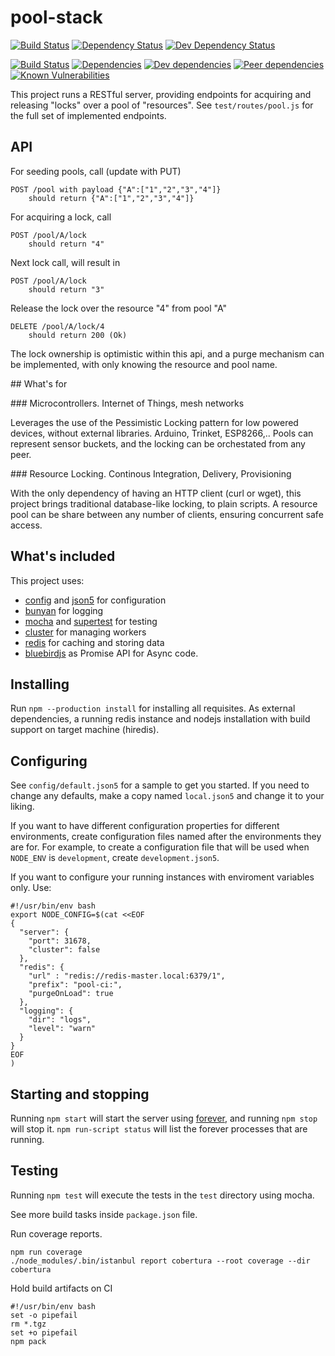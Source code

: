 # pool-stack

[![Build Status][travis-image]][travis-url]
[![Dependency Status][dep-image]][dep-url]
[![Dev Dependency Status][dev-dep-image]][dev-dep-url]

[travis-image]: https://travis-ci.org/iromu/pool-stack.svg?branch=develop
[travis-url]: https://travis-ci.org/iromu/pool-stack

[dep-image]: https://david-dm.org/iromu/pool-stack.svg
[dep-url]: https://david-dm.org/iromu/pool-stack#info=dependencies&view=table

[dev-dep-image]: https://david-dm.org/iromu/pool-stack/dev-status.svg
[dev-dep-url]: https://david-dm.org/iromu/pool-stack#info=devDependencies&view=table



[![Build Status](http://img.shields.io/travis/iromu/pool-stack.svg?style=flat)](http://travis-ci.org/iromu/pool-stack)
[![Dependencies](http://img.shields.io/david/iromu/pool-stack.svg?style=flat)](https://david-dm.org/iromu/pool-stack)
[![Dev dependencies](http://img.shields.io/david/dev/iromu/pool-stack.svg?style=flat)](https://david-dm.org/iromu/pool-stack)
[![Peer dependencies](http://img.shields.io/david/peer/iromu/pool-stack.svg?style=flat)](https://david-dm.org/iromu/pool-stack)
[![Known Vulnerabilities](https://snyk.io/package/npm/pool-stack/badge.svg)](https://snyk.io/package/npm/pool-stack)



This project runs a RESTful server, providing endpoints for acquiring and releasing "locks" over a pool of "resources".
See `test/routes/pool.js` for the full set of implemented endpoints.


## API

For seeding pools, call (update with PUT)

    POST /pool with payload {"A":["1","2","3","4"]}
        should return {"A":["1","2","3","4"]}
        
For acquiring a lock, call

    POST /pool/A/lock
        should return "4"

Next lock call, will result in     
    
    POST /pool/A/lock
        should return "3"
         
Release the lock over the resource "4" from pool "A"

    DELETE /pool/A/lock/4
        should return 200 (Ok)
         
The lock ownership is optimistic within this api, and a purge mechanism can be implemented, 
with only knowing the resource and pool name.
        
        
## What's for


### Microcontrollers. Internet of Things, mesh networks


Leverages the use of the Pessimistic Locking pattern for low powered devices, without external libraries.
Arduino, Trinket, ESP8266,..
Pools can represent sensor buckets, and the locking can be orchestated from any peer.


### Resource Locking. Continous Integration, Delivery, Provisioning

With the only dependency of having an HTTP client (curl or wget), this project brings traditional database-like locking,
 to plain scripts.
A resource pool can be share between any number of clients, ensuring concurrent safe access.

## What's included

This project uses:

- [config](https://github.com/lorenwest/node-config) and [json5](
  http://json5.org) for configuration
- [bunyan](https://github.com/trentm/node-bunyan) for logging
- [mocha](http://mochajs.org/) and [supertest](
  https://github.com/visionmedia/supertest) for testing
- [cluster](http://nodejs.org/docs/latest/api/cluster.html) for managing workers
- [redis](http://redis.io) for caching and storing data
- [bluebirdjs](http://bluebirdjs.com) as Promise API for Async code.

## Installing

Run `npm --production install` for installing all requisites.
As external dependencies, a running redis instance and nodejs installation with build support on target machine (hiredis).

## Configuring

See `config/default.json5` for a sample to get you started. If you need to
change any defaults, make a copy named `local.json5` and change it to your
liking.

If you want to have different configuration properties for different
environments, create configuration files named after the environments they are
for. For example, to create a configuration file that will be used when
`NODE_ENV` is `development`, create `development.json5`.

If you want to configure your running instances with enviroment variables only. Use:

    #!/usr/bin/env bash
    export NODE_CONFIG=$(cat <<EOF
    {  
      "server": {  
        "port": 31678, 
        "cluster": false 
      }, 
      "redis": {  
        "url" : "redis://redis-master.local:6379/1",  
        "prefix": "pool-ci:",  
        "purgeOnLoad": true  
      },  
      "logging": {  
        "dir": "logs",  
        "level": "warn"  
      } 
    }
    EOF
    )


## Starting and stopping

Running `npm start` will start the server using [forever](
https://github.com/nodejitsu/forever), and running `npm stop` will stop it.
`npm run-script status` will list the forever processes that are running.

## Testing

Running `npm test` will execute the tests in the `test` directory using mocha.

See more build tasks inside `package.json` file.

Run coverage reports.

    npm run coverage
    ./node_modules/.bin/istanbul report cobertura --root coverage --dir cobertura

Hold build artifacts on CI

    #!/usr/bin/env bash
    set -o pipefail
    rm *.tgz
    set +o pipefail
    npm pack
    
    
